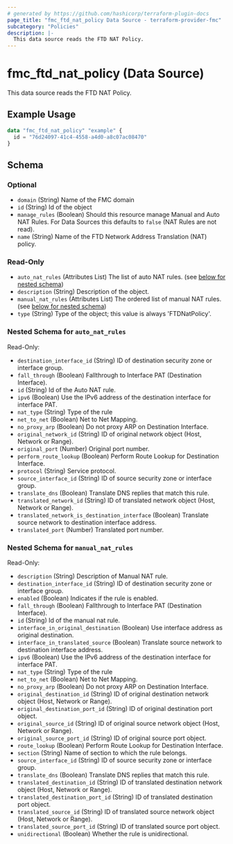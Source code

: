 ```yaml
---
# generated by https://github.com/hashicorp/terraform-plugin-docs
page_title: "fmc_ftd_nat_policy Data Source - terraform-provider-fmc"
subcategory: "Policies"
description: |-
  This data source reads the FTD NAT Policy.
---
```


# fmc_ftd_nat_policy (Data Source)

This data source reads the FTD NAT Policy.

## Example Usage

```terraform
data "fmc_ftd_nat_policy" "example" {
  id = "76d24097-41c4-4558-a4d0-a8c07ac08470"
}
```

<!-- schema generated by tfplugindocs -->
## Schema

### Optional

- `domain` (String) Name of the FMC domain
- `id` (String) Id of the object
- `manage_rules` (Boolean) Should this resource manage Manual and Auto NAT Rules. For Data Sources this defaults to `false` (NAT Rules are not read).
- `name` (String) Name of the FTD Network Address Translation (NAT) policy.

### Read-Only

- `auto_nat_rules` (Attributes List) The list of auto NAT rules. (see [below for nested schema](#nestedatt--auto_nat_rules))
- `description` (String) Description of the object.
- `manual_nat_rules` (Attributes List) The ordered list of manual NAT rules. (see [below for nested schema](#nestedatt--manual_nat_rules))
- `type` (String) Type of the object; this value is always 'FTDNatPolicy'.

<a id="nestedatt--auto_nat_rules"></a>
### Nested Schema for `auto_nat_rules`

Read-Only:

- `destination_interface_id` (String) ID of destination security zone or interface group.
- `fall_through` (Boolean) Fallthrough to Interface PAT (Destination Interface).
- `id` (String) Id of the Auto NAT rule.
- `ipv6` (Boolean) Use the IPv6 address of the destination interface for interface PAT.
- `nat_type` (String) Type of the rule
- `net_to_net` (Boolean) Net to Net Mapping.
- `no_proxy_arp` (Boolean) Do not proxy ARP on Destination Interface.
- `original_network_id` (String) ID of original network object (Host, Network or Range).
- `original_port` (Number) Original port number.
- `perform_route_lookup` (Boolean) Perform Route Lookup for Destination Interface.
- `protocol` (String) Service protocol.
- `source_interface_id` (String) ID of source security zone or interface group.
- `translate_dns` (Boolean) Translate DNS replies that match this rule.
- `translated_network_id` (String) ID of translated network object (Host, Network or Range).
- `translated_network_is_destination_interface` (Boolean) Translate source network to destination interface address.
- `translated_port` (Number) Translated port number.


<a id="nestedatt--manual_nat_rules"></a>
### Nested Schema for `manual_nat_rules`

Read-Only:

- `description` (String) Description of Manual NAT rule.
- `destination_interface_id` (String) ID of destination security zone or interface group.
- `enabled` (Boolean) Indicates if the rule is enabled.
- `fall_through` (Boolean) Fallthrough to Interface PAT (Destination Interface).
- `id` (String) Id of the manual nat rule.
- `interface_in_original_destination` (Boolean) Use interface address as original destination.
- `interface_in_translated_source` (Boolean) Translate source network to destination interface address.
- `ipv6` (Boolean) Use the IPv6 address of the destination interface for interface PAT.
- `nat_type` (String) Type of the rule
- `net_to_net` (Boolean) Net to Net Mapping.
- `no_proxy_arp` (Boolean) Do not proxy ARP on Destination Interface.
- `original_destination_id` (String) ID of original destination network object (Host, Network or Range).
- `original_destination_port_id` (String) ID of original destination port object.
- `original_source_id` (String) ID of original source network object (Host, Network or Range).
- `original_source_port_id` (String) ID of original source port object.
- `route_lookup` (Boolean) Perform Route Lookup for Destination Interface.
- `section` (String) Name of section to which the rule belongs.
- `source_interface_id` (String) ID of source security zone or interface group.
- `translate_dns` (Boolean) Translate DNS replies that match this rule.
- `translated_destination_id` (String) ID of translated destination network object (Host, Network or Range).
- `translated_destination_port_id` (String) ID of translated destination port object.
- `translated_source_id` (String) ID of translated source network object (Host, Network or Range).
- `translated_source_port_id` (String) ID of translated source port object.
- `unidirectional` (Boolean) Whether the rule is unidirectional.

